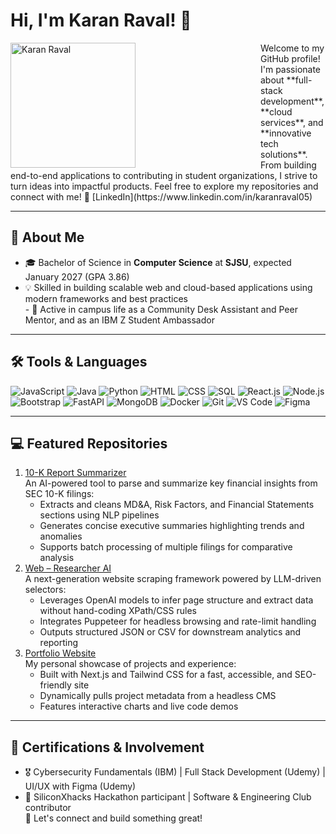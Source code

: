 # Hi, I'm Karan Raval! 👋  
<img src="photo1.jpg" alt="Karan Raval" width="200" align="left" style="margin-right: 200px;">
Welcome to my GitHub profile! I'm passionate about **full-stack development**, **cloud services**, and **innovative tech solutions**. From building end-to-end applications to contributing in student organizations, I strive to turn ideas into impactful products. Feel free to explore my repositories and connect with me! 💼 [LinkedIn](https://www.linkedin.com/in/karanraval05)
  
---
  
## 🔗 About Me
- 🎓 Bachelor of Science in **Computer Science** at **SJSU**, expected January 2027 (GPA 3.86)  
- 💡 Skilled in building scalable web and cloud-based applications using modern frameworks and best practices  
                                - 🤝 Active in campus life as a Community Desk Assistant and Peer Mentor, and as an IBM Z Student Ambassador
---




## 🛠️ Tools & Languages

<div align="left">
  <img src="https://img.shields.io/badge/JavaScript-%23F7DF1E?style=for-the-badge&logo=javascript&logoColor=black" alt="JavaScript">
  <img src="https://img.shields.io/badge/Java-%23007396?style=for-the-badge&logo=java&logoColor=white" alt="Java">
  <img src="https://img.shields.io/badge/Python-%233776AB?style=for-the-badge&logo=python&logoColor=white" alt="Python">
  <img src="https://img.shields.io/badge/HTML-%23E34F26?style=for-the-badge&logo=html5&logoColor=white" alt="HTML">
  <img src="https://img.shields.io/badge/CSS-%231572B6?style=for-the-badge&logo=css3&logoColor=white" alt="CSS">
  <img src="https://img.shields.io/badge/SQL-%23448AFF?style=for-the-badge&logo=postgresql&logoColor=white" alt="SQL">
  <img src="https://img.shields.io/badge/React-%2361DAFB?style=for-the-badge&logo=react&logoColor=black" alt="React.js">
  <img src="https://img.shields.io/badge/Node.js-%23339933?style=for-the-badge&logo=nodedotjs&logoColor=white" alt="Node.js">
  <img src="https://img.shields.io/badge/Bootstrap-%23563D7C?style=for-the-badge&logo=bootstrap&logoColor=white" alt="Bootstrap">
  <img src="https://img.shields.io/badge/FastAPI-%23009688?style=for-the-badge&logo=fastapi&logoColor=white" alt="FastAPI">
  <img src="https://img.shields.io/badge/MongoDB-%2347A248?style=for-the-badge&logo=mongodb&logoColor=white" alt="MongoDB">
  <img src="https://img.shields.io/badge/Docker-%232496ED?style=for-the-badge&logo=docker&logoColor=white" alt="Docker">
  <img src="https://img.shields.io/badge/Git-%23F05032?style=for-the-badge&logo=git&logoColor=white" alt="Git">
  <img src="https://img.shields.io/badge/VS%20Code-%23007ACC?style=for-the-badge&logo=visualstudiocode&logoColor=white" alt="VS Code">
  <img src="https://img.shields.io/badge/Figma-%23F24E1E?style=for-the-badge&logo=figma&logoColor=white" alt="Figma">
</div>

  
---
  
## 💻 Featured Repositories
1. [10-K Report Summarizer](https://github.com/karan6705/10-K-Report-Summarizer)  
   An AI-powered tool to parse and summarize key financial insights from SEC 10-K filings:  
   - Extracts and cleans MD&A, Risk Factors, and Financial Statements sections using NLP pipelines  
   - Generates concise executive summaries highlighting trends and anomalies  
   - Supports batch processing of multiple filings for comparative analysis  
2. [Web – Researcher AI](https://github.com/karan6705/Web-Scraper-AI)  
   A next-generation website scraping framework powered by LLM-driven selectors:  
   - Leverages OpenAI models to infer page structure and extract data without hand-coding XPath/CSS rules  
   - Integrates Puppeteer for headless browsing and rate-limit handling  
   - Outputs structured JSON or CSV for downstream analytics and reporting  
3. [Portfolio Website](https://github.com/karan6705/KaranR-Portfolio)  
   My personal showcase of projects and experience:  
   - Built with Next.js and Tailwind CSS for a fast, accessible, and SEO-friendly site  
   - Dynamically pulls project metadata from a headless CMS  
   - Features interactive charts and live code demos
  
---
  
## 📜 Certifications & Involvement
- 🎖️ Cybersecurity Fundamentals (IBM) | Full Stack Development (Udemy) | UI/UX with Figma (Udemy)  
- 🎯 SiliconXhacks Hackathon participant | Software & Engineering Club contributor  
🔗 Let's connect and build something great!
